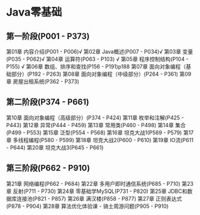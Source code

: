 <!--
 * @Author: Marrido
 * @Date: 2022-02-10 22:50:43
 * @LastEditTime: 2022-02-19 00:52:38
 * @LastEditors: Marrido
 * @Description: Java零基础
 * @FilePath: \JavaBase\Java零基础.md
 * Copyright (c) 2022 by Marrido, All Rights Reserved.
-->
# Java零基础



## 第一阶段(P001 - P373)
第01章 内容介绍(P001 - P006)√
第02章 Java概述(P007 - P034)√
第03章 变量(P035 - P062)√
第04章 运算符(P063 - P103) √
第05章 程序控制结构(P104 - P155)   √
第06章 数组、排序和查找(P156 - P191)p188
第07章 面向对象编程（基础部分）(P192 - P263)
第08章 面向对象编程（中级部分）(P264 - P361)
第09章 房屋出租系统(P362 - P373)
## 第二阶段(P374 - P661)
第10章 面向对象编程（高级部分）(P374 - P424)
第11章 枚举和注解(P425 - P443)
第12章 异常(P444 - P459)
第13章 常用类(P460 - P498)
第14章 集合(P499 - P553)
第15章 泛型(P554 - P568)
第16章 坦克大战1(P569 - P579)
第17章 多线程编程(P580 - P599)
第18章 坦克大战2(P600 - P610)
第19章 IO流(P611 - P644)
第20章 坦克大战3(P645 - P661)

## 第三阶段(P662 - P910)
第21章 网络编程(P662 - P684)
第22章 多用户即时通信系统(P685 - P710)
第23章 反射(P711 - P730)
第24章 零基础学MySQL(P731 - P820)
第25章 JDBC和数据库连接池(P821 - P857)
第26章 满汉楼(P858 - P877)
第27章 正则表达式(P878 - P904)
第28章 算法优化体验课 - 骑士周游问题(P905 - P910)
